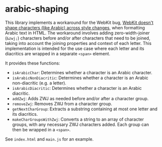 # arabic-shaping

This library implements a workaround for the WebKit bug,
[WebKit doesn't shape characters (like Arabic) across style changes](https://bugs.webkit.org/show_bug.cgi?id=6148),
when formatting Arabic text in HTML. The workaround involves adding zero-width-joiner (`&zwj;`) characters before
and/or after characters that need to be joined, taking into account the joining properties and context of each letter.
This implementation is intended for the use case where each letter and its diacritics are wrapped in a separate
`<span>` element.

It provides these functions:
 
- `isArabicChar`: Determines whether a character is an Arabic character.
- `isArabicNonDiacritic`: Determines whether a character is an Arabic non-diacritic (e.g. a letter).
- `isArabicDiacritic`: Determines whether a character is an Arabic diacritic.
- `addZwj`: Adds ZWJ as needed before and/or after a character group.
- `removeZwj`: Removes ZWJ from a character group.
- `getNextCharGroup`: Extracts a substring containing at most one letter and its diacritics.
- `makeCharGroupsWithZwj`: Converts a string to an array of character groups, with any necessary ZWJ characters
  added. Each group can then be wrapped in a `<span>`.
 
See `index.html` and `main.js` for an example.
